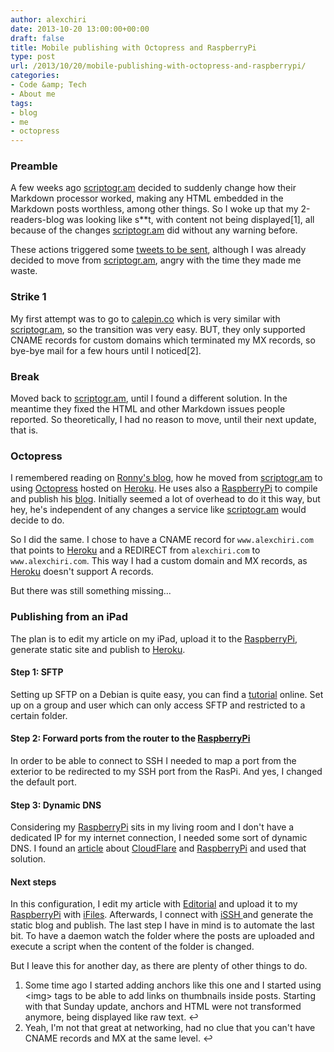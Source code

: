 ```yaml
---
author: alexchiri
date: 2013-10-20 13:00:00+00:00
draft: false
title: Mobile publishing with Octopress and RaspberryPi
type: post
url: /2013/10/20/mobile-publishing-with-octopress-and-raspberrypi/
categories:
- Code &amp; Tech
- About me
tags:
- blog
- me
- octopress
---
```


### Preamble


A few weeks ago [scriptogr.am](http://www.scriptogr.am) decided to suddenly change how their Markdown processor worked, making any HTML embedded in the Markdown posts worthless, among other things. So I woke up that my 2-readers-blog was looking like s**t, with content not being displayed[1], all because of the changes [scriptogr.am](http://www.scriptogr.am) did without any warning before.

These actions triggered some [tweets to be sent](https://twitter.com/alexchiri/status/379219465529229312), although I was already decided to move from [scriptogr.am](http://www.scriptogr.am), angry with the time they made me waste.


### Strike 1


My first attempt was to go to [calepin.co](http://www.calepin.co) which is very similar with [scriptogr.am](http://www.scriptogr.am), so the transition was very easy. BUT, they only supported CNAME records for custom domains which terminated my MX records, so bye-bye mail for a few hours until I noticed[2].


### Break


Moved back to [scriptogr.am](http://www.scriptogr.am), until I found a different solution. In the meantime they fixed the HTML and other Markdown issues people reported. So theoretically, I had no reason to move, until their next update, that is.


### Octopress


I remembered reading on [Ronny's blog](http://www.ronnylam.nl/blog/2013/02/03/octopress-and-heroku), how he moved from [scriptogr.am](http://www.scriptogr.am) to using [Octopress](http://octopress.org/) hosted on [Heroku](http://heroku.com). He uses also a [RaspberryPi](http://www.raspberrypi.org/) to compile and publish his [blog](http://www.ronnylam.nl). Initially seemed a lot of overhead to do it this way, but hey, he's independent of any changes a service like [scriptogr.am](http://www.scriptogr.am) would decide to do.

So I did the same. I chose to have a CNAME record for `www.alexchiri.com` that points to [Heroku](http://heroku.com) and a REDIRECT from `alexchiri.com` to `www.alexchiri.com`. This way I had a custom domain and MX records, as [Heroku](http://heroku.com) doesn't support A records.

But there was still something missing...


### Publishing from an iPad


The plan is to edit my article on my iPad, upload it to the [RaspberryPi](http://www.raspberrypi.org/), generate static site and publish to [Heroku](http://heroku.com).


#### Step 1: SFTP


Setting up SFTP on a Debian is quite easy, you can find a [tutorial](http://devtidbits.com/2011/06/29/implement-a-sftp-service-for-ubuntudebian-with-a-chrooted-isolated-file-directory/) online. Set up on a group and user which can only access SFTP and restricted to a certain folder.


#### Step 2: Forward ports from the router to the [RaspberryPi](http://www.raspberrypi.org/)


In order to be able to connect to SSH I needed to map a port from the exterior to be redirected to my SSH port from the RasPi. And yes, I changed the default port.


#### Step 3: Dynamic DNS


Considering my [RaspberryPi](http://www.raspberrypi.org/) sits in my living room and I don't have a dedicated IP for my internet connection, I needed some sort of dynamic DNS. I found an [article](http://gianpaj.com/post/34222308317/raspberry-pi-with-cloudflares-dynamic-dns-ddclient) about [CloudFlare](https://www.cloudflare.com/) and [RaspberryPi](http://www.raspberrypi.org/) and used that solution.


#### Next steps


In this configuration, I edit my article with [Editorial](http://omz-software.com/editorial/) and upload it to my [RaspberryPi](http://www.raspberrypi.org/) with [iFiles](http://www.ifilesapp.com). Afterwards, I connect with [iSSH ](http://www.zinger-soft.com/support_p_1.html) and generate the static blog and publish. The last step I have in mind is to automate the last bit. To have a daemon watch the folder where the posts are uploaded and execute a script when the content of the folder is changed.

But I leave this for another day, as there are plenty of other things to do.

1. Some time ago I started adding anchors like this one and I started using \<img\> tags to be able to add links on thumbnails inside posts. Starting with that Sunday update, anchors and HTML were not transformed anymore, being displayed like raw text. ↩
2. Yeah, I'm not that great at networking, had no clue that you can't have CNAME records and MX at the same level. ↩
